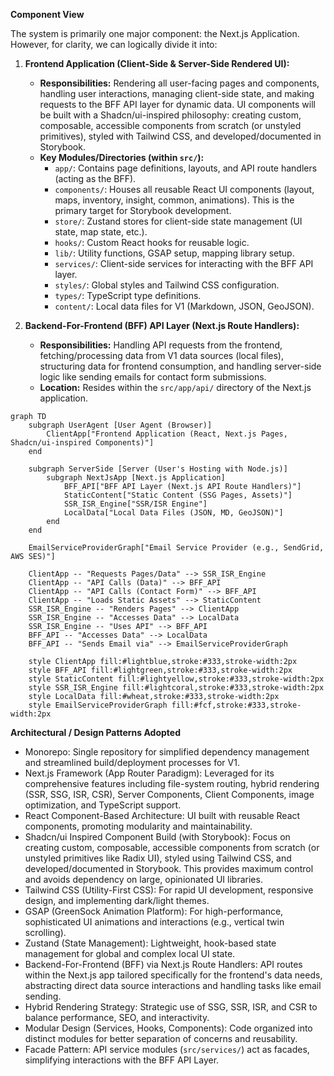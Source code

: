 **Component View**

The system is primarily one major component: the Next.js Application. However, for clarity, we can logically divide it into:

1.  **Frontend Application (Client-Side & Server-Side Rendered UI):**

      * **Responsibilities:** Rendering all user-facing pages and components, handling user interactions, managing client-side state, and making requests to the BFF API layer for dynamic data. UI components will be built with a Shadcn/ui-inspired philosophy: creating custom, composable, accessible components from scratch (or unstyled primitives), styled with Tailwind CSS, and developed/documented in Storybook.
      * **Key Modules/Directories (within `src/`):**
          * `app/`: Contains page definitions, layouts, and API route handlers (acting as the BFF).
          * `components/`: Houses all reusable React UI components (layout, maps, inventory, insight, common, animations). This is the primary target for Storybook development.
          * `store/`: Zustand stores for client-side state management (UI state, map state, etc.).
          * `hooks/`: Custom React hooks for reusable logic.
          * `lib/`: Utility functions, GSAP setup, mapping library setup.
          * `services/`: Client-side services for interacting with the BFF API layer.
          * `styles/`: Global styles and Tailwind CSS configuration.
          * `types/`: TypeScript type definitions.
          * `content/`: Local data files for V1 (Markdown, JSON, GeoJSON).

2.  **Backend-For-Frontend (BFF) API Layer (Next.js Route Handlers):**

      * **Responsibilities:** Handling API requests from the frontend, fetching/processing data from V1 data sources (local files), structuring data for frontend consumption, and handling server-side logic like sending emails for contact form submissions.
      * **Location:** Resides within the `src/app/api/` directory of the Next.js application.

<!-- end list -->

```mermaid
graph TD
    subgraph UserAgent [User Agent (Browser)]
        ClientApp["Frontend Application (React, Next.js Pages, Shadcn/ui-inspired Components)"]
    end

    subgraph ServerSide [Server (User's Hosting with Node.js)]
        subgraph NextJsApp [Next.js Application]
            BFF_API["BFF API Layer (Next.js API Route Handlers)"]
            StaticContent["Static Content (SSG Pages, Assets)"]
            SSR_ISR_Engine["SSR/ISR Engine"]
            LocalData["Local Data Files (JSON, MD, GeoJSON)"]
        end
    end

    EmailServiceProviderGraph["Email Service Provider (e.g., SendGrid, AWS SES)"]

    ClientApp -- "Requests Pages/Data" --> SSR_ISR_Engine
    ClientApp -- "API Calls (Data)" --> BFF_API
    ClientApp -- "API Calls (Contact Form)" --> BFF_API
    ClientApp -- "Loads Static Assets" --> StaticContent
    SSR_ISR_Engine -- "Renders Pages" --> ClientApp
    SSR_ISR_Engine -- "Accesses Data" --> LocalData
    SSR_ISR_Engine -- "Uses API" --> BFF_API
    BFF_API -- "Accesses Data" --> LocalData
    BFF_API -- "Sends Email via" --> EmailServiceProviderGraph

    style ClientApp fill:#lightblue,stroke:#333,stroke-width:2px
    style BFF_API fill:#lightgreen,stroke:#333,stroke-width:2px
    style StaticContent fill:#lightyellow,stroke:#333,stroke-width:2px
    style SSR_ISR_Engine fill:#lightcoral,stroke:#333,stroke-width:2px
    style LocalData fill:#wheat,stroke:#333,stroke-width:2px
    style EmailServiceProviderGraph fill:#fcf,stroke:#333,stroke-width:2px
```

**Architectural / Design Patterns Adopted**

  * Monorepo: Single repository for simplified dependency management and streamlined build/deployment processes for V1.
  * Next.js Framework (App Router Paradigm): Leveraged for its comprehensive features including file-system routing, hybrid rendering (SSR, SSG, ISR, CSR), Server Components, Client Components, image optimization, and TypeScript support.
  * React Component-Based Architecture: UI built with reusable React components, promoting modularity and maintainability.
  * Shadcn/ui Inspired Component Build (with Storybook): Focus on creating custom, composable, accessible components from scratch (or unstyled primitives like Radix UI), styled using Tailwind CSS, and developed/documented in Storybook. This provides maximum control and avoids dependency on large, opinionated UI libraries.
  * Tailwind CSS (Utility-First CSS): For rapid UI development, responsive design, and implementing dark/light themes.
  * GSAP (GreenSock Animation Platform): For high-performance, sophisticated UI animations and interactions (e.g., vertical twin scrolling).
  * Zustand (State Management): Lightweight, hook-based state management for global and complex local UI state.
  * Backend-For-Frontend (BFF) via Next.js Route Handlers: API routes within the Next.js app tailored specifically for the frontend's data needs, abstracting direct data source interactions and handling tasks like email sending.
  * Hybrid Rendering Strategy: Strategic use of SSG, SSR, ISR, and CSR to balance performance, SEO, and interactivity.
  * Modular Design (Services, Hooks, Components): Code organized into distinct modules for better separation of concerns and reusability.
  * Facade Pattern: API service modules (`src/services/`) act as facades, simplifying interactions with the BFF API Layer. 